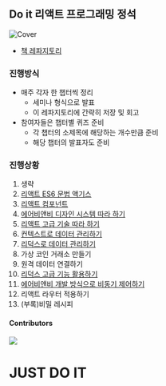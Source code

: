 ## Do it 리액트 프로그래밍 정석

![Cover](https://image.yes24.com/momo/TopCate2918/MidCate010/291798691.jpg)

- [책 레파지토리](https://github.com/justinpark/justin-do-it-react)

### 진행방식

- 매주 각자 한 챕터씩 정리
  - 세미나 형식으로 발표
  - 이 레파지토리에 간략히 저장 및 회고
- 참여자들은 챕터별 퀴즈 준비
  - 각 챕터의 소제목에 해당하는 개수만큼 준비
  - 해당 챕터의 발표자도 준비

### 진행상황

1. 생략
2. [리액트 ES6 문법 액기스](20200830/chapter2.md)
3. [리액트 컴포넌트](20200830/chapter3.md)
4. [에어비앤비 디자인 시스템 따라 하기](20200906/chapter4.md)
5. [리액트 고급 기술 따라 하기](20200906/chapter5.md)
6. [컨텍스트로 데이터 관리하기](20200906/chapter6.md)
7. [리덕스로 데이터 관리하기](20200913/chapter7.md)
8. 가상 코인 거래소 만들기
9. 원격 데이터 연결하기
10. [리덕스 고급 기능 활용하기](20200913/chapter10.md)
11. [에어비앤비 개발 방식으로 비동기 제어하기](20200917/chapter11.md)
12. 리액트 라우터 적용하기
13. (부록)비밀 레시피

#### Contributors

<a href="https://github.com/Road-of-CODEr/do-it-react/graphs/contributors">
  <img src="https://contributors-img.web.app/image?repo=Road-of-CODEr/do-it-react" />
</a>

# JUST DO IT
